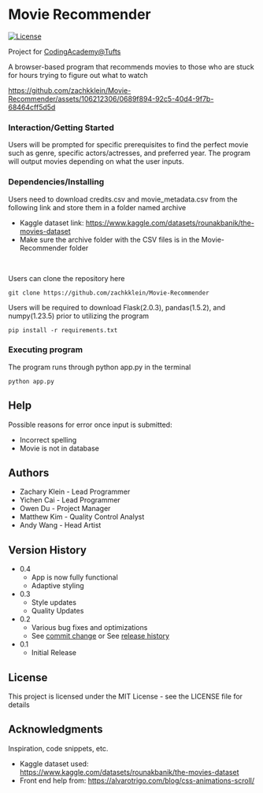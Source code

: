 # Movie Recommender
 [![License](https://img.shields.io/badge/license-MIT-blue)](./LICENSE)

Project for [CodingAcademy@Tufts](https://universitycollege.tufts.edu/high-school/programs/coding-academy)

A browser-based program that recommends movies to those who are stuck for hours trying to figure out what to watch

https://github.com/zachkklein/Movie-Recommender/assets/106212306/0689f894-92c5-40d4-9f7b-68464cff5d5d


### Interaction/Getting Started
Users will be prompted for specific prerequisites to find the perfect movie such as genre, specific actors/actresses, and preferred year. The program will output movies depending on what the user inputs.



### Dependencies/Installing

Users need to download credits.csv and movie_metadata.csv from the following link and store them in a folder named archive
* Kaggle dataset link: https://www.kaggle.com/datasets/rounakbanik/the-movies-dataset
 * Make sure the archive folder with the CSV files is in the Movie-Recommender folder

  <p>&nbsp;</p>

Users can clone the repository here
```
git clone https://github.com/zachkklein/Movie-Recommender
```

Users will be required to download Flask(2.0.3), pandas(1.5.2), and numpy(1.23.5) prior to utilizing the program

```
pip install -r requirements.txt
```

### Executing program

The program runs through python app.py in the terminal 
```
python app.py
```




## Help

Possible reasons for error once input is submitted:
* Incorrect spelling
* Movie is not in database




## Authors

* Zachary Klein - Lead Programmer
* Yichen Cai - Lead Programmer
* Owen Du - Project Manager
* Matthew Kim - Quality Control Analyst
* Andy Wang - Head Artist



## Version History
* 0.4
    * App is now fully functional
    * Adaptive styling 
* 0.3
    * Style updates
    * Quality Updates
* 0.2
    * Various bug fixes and optimizations
    * See [commit change]() or See [release history]()
* 0.1
    * Initial Release


## License

This project is licensed under the MIT License - see the LICENSE file for details

## Acknowledgments

Inspiration, code snippets, etc.
* Kaggle dataset used: https://www.kaggle.com/datasets/rounakbanik/the-movies-dataset
* Front end help from: https://alvarotrigo.com/blog/css-animations-scroll/
